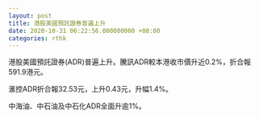 ```yaml
---
layout: post
title: 港股美國預託證券普遍上升
date: 2020-10-31 06:22:56.000000000 +08:00
categories: rthk
---
```


港股美國預託證券(ADR)普遍上升。騰訊ADR較本港收市價升近0.2%，折合報591.9港元。

滙控ADR折合報32.53元，上升0.43元，升幅1.4%。

中海油、中石油及中石化ADR全面升逾1%。
